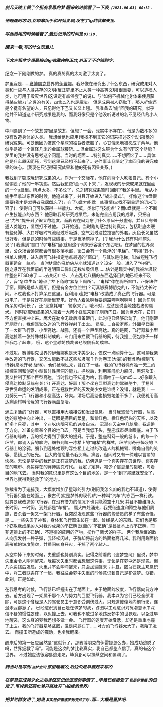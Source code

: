 ##### 前几天晚上做了个挺有意思的梦,醒来的时候看了一下表, `(2021.06.03) 00:52` .
##### 怕睡醒时忘记,立即拿出手机开始复现,发在了tg的收藏夹里.
##### 写到结尾的时候睡着了,最后记得的时间是 `03:10` .
##### 醒来一看,写的什么玩意儿.
##### 下文非粗体字便是摘自tg收藏夹的正文,纠正了不少错别字.

纪念一下刚刚做的梦。
真的真的真的太刺激了太爽了。

梦里我是……[赛博朋克](https://zh.wikipedia.org/zh-hans/%E8%B5%9B%E5%8D%9A%E6%9C%8B%E5%85%8B)世界的[伊蕾娜](https://zh.moegirl.org.cn/index.php?title=%E4%BC%8A%E8%95%BE%E5%A8%9C)。我好像在研究出了什么东西，研究成果对人类和一些与人类共存的文明(反正梦里不止人类一种高等文明)很重要，可以造福人类，也可用于毁灭世界(这设定有点俗套了的说)。与“如何不机械化身体来使用获得某些能力”之类的有关，四舍五入也是魔法。
但是成果被人窃取了，那人好像还是个挺有名望的人，只记得他下巴又长又上翘。
我准备去“偷”回我的研究。似乎他并不知道这个研究成果是我的，而我好像只是个他没听说过的名不见经传的小人物。

中间遇到了一个故友(梦里是故友，但想了一会，现实中不存在)，他是为数不多的没有改造身体的人类。
我想给他也应用(我找不到其它的词来描述这个动词)我的研究成果。可是他因为被这个星球的独裁者洗脑了，心甘情愿地被砍成了两半。他似乎是被一个直径几米的金属球腰斩……但金属球这么钝为什么有“切”这个功能？梦里的我并没有思考这个问题。当时的场面……特别真实……不想回忆了……
具体他是什么原因而死，写到这里已经想不起来了。这件事让我坚定了拿回我的研究成果的决心。(我现在只记得研究成果和他的死有因果关系。)

我找到了窃取我研究成果的人。作为一个交际花，他在向两个人吹嘘自己。有个小偷偷走了他的一串钥匙，然后我花费1金币买下来了，发现我的研究成果就在里面的一个u盘里。槽点太多，不多说了，总之研究成果暂时回到了我的手里。
我从小偷手里拿过东西的时候，他追过来了，并且开始进入“战斗模式”。
好像这个u盘很重要(我才是发明者我居然忘了)，有了u盘才能做一些事情(又找不到合适的词来形容了)，使得自己可以获得一些能力。大概，类似于“技能点”？而u盘就是一个不断产生技能点的东西？
他窃取我的研究成果后，未能完全应用我的成果，只把自己“力气”提升到了很大的程度。而我现在因为忘了什么原因十分虚弱，并且只有普通人类能力，显然打不过他。
我开始逃。当时跑的感觉特别真实，包括鞋底太硬有些硌脚、大口呼吸时气流经过呼吸道、空气划过没拉拉链的外套。灰色长发虽然很好看，但是跑的时候有些碍事，于是当场剪掉了。(？我为什么还有时间剪头发？)
我逃到“窗口”的“电梯”里(就用这个词来形容这个东西吧)。在梦里的世界观里，公众场合通常都会有很多落地窗，窗口会有一个悬浮的“电梯”。“电梯”较小，供单人使用，进入后可飞往指定地点最近的“窗口”。与其说是电梯，叫做短程飞行器更适合一些吧。
当时梦里的我仿佛从小就知道这个设定一般，进入了“电梯”。随之悬浮在我面前的半透明窗口弹出无数垃圾信息……估计是现实中的我被垃圾软件整出PTSD来了……去关闭广告、点击乱七八糟的东西选择目的地已经来不及了，我“急中生智”地点了左下角的“紧急上厕所”。
“电梯”停在厕所窗口，正好堵住了窗。厕所是单人厕所，但是有全方位监控(？可真够赛博朋克的)，不能待太长时间。不过我也不打算呆在这里。我利用u盘把“电梯”改造成了真正的飞行器。可是没电了，于是只好在厕所里充电。好令人着急啊我要跑路啊啊啊啊啊！
因为在厕所呆的时间长了，还“恶意耗电”，警察来了。哦不对，应该是说当地独裁者的鹰犬。
同时窃取我成果的人领着一大帮小跟班来到了厕所门口。因为鹰犬在，它们不方便直接冲上来。鹰犬在勒令无效后准备砸门，此时电已经够启动了。他们刚砸开厕所门，我便驾驶改造的飞行器弹射了出去。
然后……自投罗网。外面早已围了一大群飞行器、小型高达、战舰，还有一个巨型高达。真的是网，飞行器和小型高达扯着一张特殊材料制成的、专门用来拦截飞行器的网，待我撞上便包粽子一样把我包了起来。
哦，这个星球的独裁者也觊觎我的成果。

不过呢，赛博朋克世界的伊蕾娜也是天才美少女，仅仅一点网算什么。这可是我亲手改造的飞行器，又怎么能敌不过这些垃圾呢？作为卷王(大雾)的我当场(控制飞行器)原地开卷(旋转)，他们被卷过来，撞在了一起。
我的飞行器具有独一无二的操控空间和创造小型暂时性黑洞的能力。挣脱后，利用空间能力躲闪，黑洞攻击。
我又控制了那个巨型高达。当时我也不知道为啥，我嘀咕了一句md5……好像跟入侵高达控制系统有关(？)
开高达，好耶！那个坐在巨型高达的驾驶舱中，手握关乎世界命运的发明成果，正在拯救世界的灰发美少女是谁呢？没错，就是我！
一刀劈死一片飞行器和小型高达，好爽。清场后高达也损毁地差不多了，我便利用高达剩余材料令我的飞行器满血复活。

满血复活的飞行器，可以直接用大脑接受和发出信息。
当时我驾驶飞行器，从高达的废墟中向上冲出，一眨眼是满目的繁星，和紫红色、橙红色混杂的天空，以及好多个月亮，其中一个在以肉眼可见的速度自转。
沉溺在天空中几秒后，我调整了方向，准备向着某个目的地飞去。可是当我低下头，整座城市尽收眼底。由于飞行器的缘故，我的视力得到了很大的提升。于是，整座科幻一般的城市，的每一个细节，都涌入我的脑海。细节到每一栋楼上的“电梯”的样式，细节到奇形怪状的飞行器上的涂鸦，细节到远处楼顶的浮空桥上走过的改造人的机械臂、嘴角自信的笑容、墨镜上的反光。
巨大的信息量令我头痛。痛苦，但同时又有一种难以言喻的快感。无论是梦中的我还是正在做梦的我。仿佛这是一个真实存在的世界、真实存在的城市、真实存在的赛博朋克时代。
我定了定神，减少了信息量的接收，向着目的地飞去。
当时我的意识里是有这么个目的地的，是一个“到了那里就安全了，世界也就得到拯救了”的地方。

独裁者为了追捕我，大幅度增加了星球的引力(别问我怎么加的我也不知道)，使得飞行器只能在地面上，像古代(就是梦外的现代)的一种叫“汽车”的东西一样行驶。就算是我改造的飞行器，在没有借力的情况下也只能腾空十几米 并且不能维持太长时间。一时间，到处都是“车祸”。
鹰犬四处涌来，我凭借速度和腾空与他们周旋，击杀着一架又一架飞行器。我突然发现这些飞行器的驾驶员的样子有些奇怪，是……一些失去了神智，身体和飞行器生长在一起，曾经是人的东西。它们也是那个窃取我成果的人对我的成果的不正确(这里的“不正确”是指技术上的不正确，而非道德上的不正确)、不道德的应用的产物，扮作了鹰犬的样子。
两个我后面的敌人向我发射一种子弹，我轻松闪过，子弹却将前方的路面抬高几米。我利用路面抬高形成的坡度腾空，并瞬间转身开火，干掉了两个敌人。

从空中掉下来的时候，失重感也特别真实。记得之前看的《盗梦空间》里说，梦中失重会令人瞬间醒来。我每次失重时都会想起这件事，无论是在梦中还是现实。但几次实践后发现，失重并不会瞬间醒来，只会加速醒来；并且，因为在我主观意识中，将二者联系在了一起，我往往会梦中失重的时候意识到自己是在做梦。没错，此刻，正是如此。

在我思考的时候，飞行器已经撞击在了地面上。由于地面的坡度，飞行器向前方冲去。前方出现了一架属于那个人的势力的巨型飞行器。我本以为它们已经全部清除，可是这个曾经是人的驾驶员由于意识受创伤过大，只知道傻傻地向前行驶，连追杀我都忘了。
已经意识到自己是在做梦的我，试图以主观意识对抗潜意识中深信不疑的惯性定律，以免撞上去。可我也不敢过多地违反梦中的世界观，以免过早地醒来，这么爽的梦我还想多做一会。
飞行器的速度开始降低，却还是重重地撞了上去。我的飞行器足够坚固，但是问题在于……对方的飞行器太大了，我陷了进去。
而撞击所造成的震动，也令我醒来。

醒来后的第一反应居然是“这就行了，那赛博朋克的伊雷娜怎么办，她成功逃脱了吗，世界拯救了吗”。可能是这次的梦比较真实，我自己都差点信了，真的有这个世界。
不过她应该很容易逃走吧，毕竟都可以操纵空间和黑洞了。

##### 我当时是写到 `盗梦空间` 那里睡着的,后边的是早晨起来写的.
##### 在梦里变成美少女之后居然忘记做涩涩的事情了...毕竟已经接受了 `我是伊雷娜` 的设定了.再说我还要忙着开高达开飞船拯救世界)
##### 把梦给群友讲了,她说 `其实是伊雷娜梦到变成了你` .那...大概是噩梦吧.
